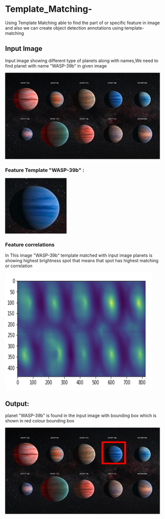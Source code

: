 # Template_Matching-

Using Template Matching able to find the part of or specific feature in image and also we can create object detection annotations using template-matching 

## Input Image

Input image showing different type of planets along with names,We need to find planet with name "WASP-39b" in given image 

<img src="./assets/b.jpg" width="520" height="280"/> 


### Feature Template "WASP-39b"  :

<img src="./assets/a.jpg" width="200" height="180"/> 

### Feature correlations 

In This image "WASP-39b" template matched with input image planets is  showing highest  brightness spot that means that spot has highest matching or correlation  

<img src="./assets/intr.png" width="480" height="380"/>

## Output:

planet "WASP-39b"  is found in the input image with bounding box which is shown in red colour bounding box

<img src="./assets/resul.png" width="520" height="280"/>
